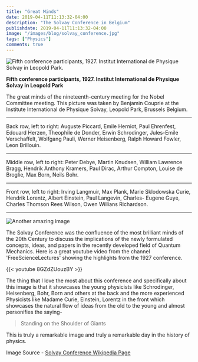 ```yaml
---
title: "Great Minds"
date: 2019-04-11T11:13:32-04:00
description: "The Solvay Conference in Belgium"
publishdate: 2019-04-11T11:13:32-04:00
image: "/images/blog/solvay_conference.jpg"
tags: ["Physics"]
comments: true
---
```

![Fifth conference participants, 1927. Institut International de Physique Solvay in Leopold Park.](https://upload.wikimedia.org/wikipedia/commons/6/6e/Solvay_conference_1927.jpg)

**Fifth conference participants, 1927. Institut International de Physique Solvay in Leopold Park**

The great minds of the nineteenth-century meeting for the Nobel Committee meeting. This picture was taken by Benjamin Couprie at the Institute International de Physique Solvay, Leopold Park, Brussels Belgium.
___
Back row, left to right: Auguste Piccard, Emile Herniot, Paul Ehrenfest, Edouard Herzen, Theophile de Donder, Erwin Schrodinger, Jules-Emile Verschaffelt, Wolfgang Pauli, Werner Heisenberg, Ralph Howard Fowler, Leon Brillouin.  
___
Middle row, left to right: Peter Debye, Martin Knudsen, William Lawrence Bragg, Hendrik Anthony Kramers, Paul Dirac, Arthur Compton, Louise de Broglie, Max Born, Neils Bohr.  
___
Front row, left to right: Irving Langmuir, Max Plank, Marie Sklodowska Curie, Hendrik Lorentz, Albert Einstein, Paul Langevin, Charles- Eugene Guye, Charles Thomson Rees Wilson, Owen Willians Richardson.
___

![Another amazing image](/images/blog/solvay_conference.jpg)

The Solvay Conference was the confluence of the most brilliant minds of the 20th Century to discuss the implications of the newly formulated concepts, ideas, and papers in the recently developed field of Quantum Mechanics. Here is a great youtube video from the channel 'FreeScienceLectures' showing the highlights from the 1927 conference. 

{{< youtube 8GZdZUouzBY >}}

The thing that I love the most about this conference and specifically about this image is that it showcases the young physicists like Schrodinger, Heisenberg, Bohr, Born and others at the back and the more experienced Physicists like Madame Curie, Einstein, Lorentz in the front which showcases the natural flow of ideas from the old to the young and almost personifies the saying-

>Standing on the Shoulder of Giants

This is truly a remarkable image and truly a remarkable day in the history of physics.

Image Source - [Solvay Conference Wikipedia Page](https://en.wikipedia.org/wiki/Solvay_Conference)

